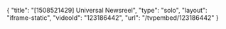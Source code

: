 {
    "title": "[1508521429] Universal Newsreel",
    "type": "solo",
    "layout": "iframe-static",
    "videoId": "123186442",
    "url": "\/tvpembed\/123186442"
}